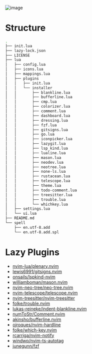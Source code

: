 ![image](https://user-images.githubusercontent.com/101672047/235722220-dbf567c4-4e8f-4bb1-8f9a-1d6a221cda33.png)

# Structure

```bash
.
├── init.lua
├── lazy-lock.json
├── LICENSE
├── lua
│   ├── config.lua
│   ├── icons.lua
│   ├── mappings.lua
│   ├── plugins
│   │   ├── init.lua
│   │   └── installer
│   │       ├── blankline.lua
│   │       ├── bufferline.lua
│   │       ├── cmp.lua
│   │       ├── colorizer.lua
│   │       ├── comment.lua
│   │       ├── dashboard.lua
│   │       ├── dressing.lua
│   │       ├── fzf.lua
│   │       ├── gitsigns.lua
│   │       ├── go.lua
│   │       ├── iconpicker.lua
│   │       ├── lazygit.lua
│   │       ├── lsp_kind.lua
│   │       ├── lualine.lua
│   │       ├── mason.lua
│   │       ├── neodev.lua
│   │       ├── neotree.lua
│   │       ├── none-ls.lua
│   │       ├── rustacean.lua
│   │       ├── telescope.lua
│   │       ├── theme.lua
│   │       ├── todo-comment.lua
│   │       ├── treesitter.lua
│   │       ├── trouble.lua
│   │       └── whichkey.lua
│   ├── settings.lua
│   └── ui.lua
├── README.md
└── spell
    ├── en.utf-8.add
    └── en.utf-8.add.spl
```

# Lazy Plugins

- [nvim-lua/plenary.nvim](https://github.com/nvim-lua/plenary.nvim)
- [lewis6991/gitsigns.nvim](https://github.com/lewis6991/gitsigns.nvim)
- [onsails/lspkind-nvim](https://github.com/onsails/lspkind-nvim)
- [williamboman/mason.nvim](https://github.com/williamboman/mason.nvim)
- [nvim-neo-tree/neo-tree.nvim](https://github.com/nvim-neo-tree/neo-tree.nvim)
- [nvim-telescope/telescope.nvim](https://github.com/nvim-telescope/telescope.nvim)
- [nvim-treesitter/nvim-treesitter](https://github.com/nvim-treesitter/nvim-treesitter)
- [folke/trouble.nvim](https://github.com/folke/trouble.nvim)
- [lukas-reineke/indent-blankline.nvim](https://github.com/lukas-reineke/indent-blankline.nvim)
- [numToStr/Comment.nvim](https://github.com/numToStr/Comment.nvim)
- [akinsho/bufferline.nvim](https://github.com/akinsho/bufferline.nvim)
- [ojroques/nvim-hardline](https://github.com/ojroques/nvim-hardline)
- [folke/which-key.nvim](https://github.com/folke/which-key.nvim)
- [rcarriga/nvim-notify](https://github.com/rcarriga/nvim-notify)
- [windwp/nvim-ts-autotag](https://github.com/windwp/nvim-ts-autotag)
- [junegunn/fzf](https://github.com/junegunn/fzf)

